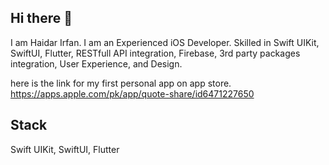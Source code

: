 ## Hi there 👋
I am Haidar Irfan. I am an Experienced iOS Developer. Skilled in Swift UIKit, SwiftUI, Flutter, RESTfull API integration, Firebase, 3rd party packages integration, User Experience, and Design.

here is the link for my first personal app on app store.
https://apps.apple.com/pk/app/quote-share/id6471227650

## Stack
Swift UIKit, SwiftUI, Flutter

<!--
**HaidarBhatti/HaidarBhatti** is a ✨ _special_ ✨ repository because its `README.md` (this file) appears on your GitHub profile.

Here are some ideas to get you started:

- 🔭 I’m currently working on ...![Uploading Screenshot 2023-09-15 at 10.39.42 PM.png…]()

- 🌱 I’m currently learning ...
- 👯 I’m looking to collaborate on ...
- 🤔 I’m looking for help with ...
- 💬 Ask me about ...
- 📫 How to reach me: ...
- 😄 Pronouns: ...
- ⚡ Fun fact: ...
-->

